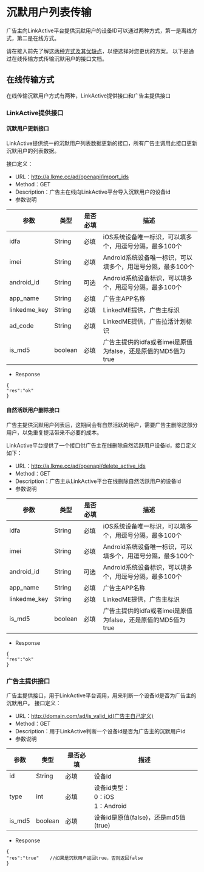 # 沉默用户列表传输
广告主向LinkActive平台提供沉默用户的设备ID可以通过两种方式，第一是离线方式，第二是在线方式。

请在接入前先了解这[两种方式及其优缺点](https://linkedme.gitbooks.io/linkactive-dsp/content/standard.html#312-沉默用户列表)，以便选择对您更优的方案。
以下是通过在线传输方式传输沉默用户的接口文档。

## 在线传输方式
在线传输沉默用户方式有两种，LinkActive提供接口和广告主提供接口

### LinkActive提供接口
#### 沉默用户更新接口
LinkActive提供统一的沉默用户列表数据更新的接口，所有广告主调用此接口更新沉默用户的列表数据。

接口定义：
* URL：http://a.lkme.cc/ad/openapi/import_ids
* Method：GET
* Description：广告主在线向LinkActive平台导入沉默用户的设备id
* 参数说明

|参数|类型|是否必填|描述|
|--|--|--|--|
|idfa|String|必填|iOS系统设备唯一标识，可以填多个，用逗号分隔，最多100个|
|imei|String|必填|Android系统设备唯一标识，可以填多个，用逗号分隔，最多100个|
|android_id|String|可选|Android系统设备标识，可以填多个，用逗号分隔，最多100个|
|app_name|String|必填|广告主APP名称|
|linkedme_key|String|必填|LinkedME提供，广告主标识|
|ad_code|String|必填|LinkedME提供，广告拉活计划标识|
|is_md5|boolean|必填|广告主提供的idfa或者imei是原值为false，还是原值的MD5值为true|

* Response


```
{
"res":"ok" 
}
```


#### 自然活跃用户删除接口
广告主提供沉默用户列表后，这期间会有自然活跃的用户，需要广告主删除这部分用户，以免重复提活带来不必要的成本。
      
LinkActive平台提供了一个接口供广告主在线删除自然活跃用户设备id，接口定义如下：

* URL：http://a.lkme.cc/ad/openapi/delete_active_ids
* Method：GET
* Description：广告主从LinkActive平台在线删除自然活跃用户的设备id
* 参数说明

|参数|类型|是否必填|描述|
|--|--|--|--|
|idfa|String|必填|iOS系统设备唯一标识，可以填多个，用逗号分隔，最多100个|
|imei|String|必填|Android系统设备唯一标识，可以填多个，用逗号分隔，最多100个|
|android_id|String|可选|Android系统设备标识，可以填多个，用逗号分隔，最多100个|
|app_name|String|必填|广告主APP名称|
|linkedme_key|String|必填|LinkedME提供，广告主标识|
|is_md5|boolean|必填|广告主提供的idfa或者imei是原值为false，还是原值的MD5值为true|

* Response


```
{
"res":"ok" 
}
```


### 广告主提供接口
广告主提供接口，用于LinkActive平台调用，用来判断一个设备id是否为广告主的沉默用户。
接口定义：
* URL：http://domain.com/ad/is_valid_id(广告主自己定义)
* Method：GET
* Description：用于LinkActive判断一个设备id是否为广告主的沉默用户id
* 参数说明

|参数|类型|是否必填|描述|
|--|--|--|--|
|id|String|必填|设备id|
|type|int|必填|设备id类型：</br>0：iOS</br>1：Android|
|is_md5|boolean|必填|设备id是原值(false)，还是md5值(true)|

* Response


```
{
"res":"true" 	//如果是沉默用户返回true，否则返回false
}
```



